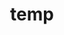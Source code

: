 ---
layout: page
title: temp
name: Begoña Bolós
role: CRUK PhD Student
img: assets/img/group-members/bego
importance: 1
#website: "https://www.facebook.com"
#scholar: "https://google.com"
github: "https://github.com/BBolosSierra"
#twitter: "https://twitter.com"
linkedin: "https://www.linkedin.com/in/bego%C3%B1a-bol%C3%B3s-904b61164/"
---